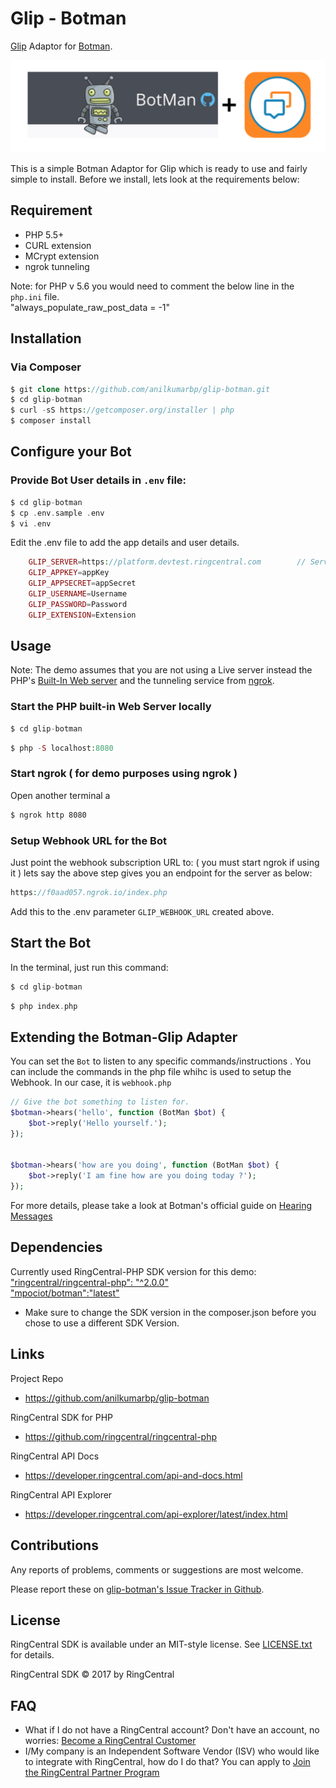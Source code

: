 # Glip - Botman

[Glip](https://glip.com/) Adaptor for [Botman](https://botman.io/1.5/installation).

![APP screenshots](assets/botman_glip.png)

This is a simple Botman Adaptor for Glip which is ready to use and fairly simple to install. Before we install, lets look at the requirements below:
 
 
## Requirement

 - PHP 5.5+ 
 - CURL extension
 - MCrypt extension
 - ngrok tunneling
 
Note: for PHP v 5.6 you would need to comment the below line in the `php.ini` file.  
"always_populate_raw_post_data = -1" 

## Installation

### Via Composer
```php
$ git clone https://github.com/anilkumarbp/glip-botman.git
$ cd glip-botman
$ curl -sS https://getcomposer.org/installer | php
$ composer install
```

## Configure your Bot

### Provide Bot User details in `.env` file:

```php
$ cd glip-botman
$ cp .env.sample .env
$ vi .env
```

Edit the .env file to add the app details and user details.

```php
    GLIP_SERVER=https://platform.devtest.ringcentral.com        // Server Url ( Production: https://platform.ringcentral.com || Sandbox: https://platform.devtest.ringcentral.com )
    GLIP_APPKEY=appKey                                              
    GLIP_APPSECRET=appSecret                                     
    GLIP_USERNAME=Username                                  
    GLIP_PASSWORD=Password                                
    GLIP_EXTENSION=Extension                                
```

## Usage 

Note: The demo assumes that you are not using a Live server instead the PHP's [Built-In Web server](http://php.net/manual/en/features.commandline.webserver.php) and the tunneling service from [ngrok](https://ngrok.com/).

### Start the PHP built-in Web Server locally

```php
$ cd glip-botman
``` 
```php
$ php -S localhost:8080
```

### Start ngrok ( for demo purposes using ngrok )

Open another terminal a
```bash
$ ngrok http 8080
```

### Setup Webhook URL for the Bot
Just point the webhook subscription URL to: ( you must start ngrok if using it ) lets say the above step gives you an endpoint for the server as below:
```php
https://f0aad057.ngrok.io/index.php
```
Add this to the .env parameter `GLIP_WEBHOOK_URL` created above. 

## Start the Bot

In the terminal, just run this command:

```php
$ cd glip-botman
```

```php
$ php index.php
```

## Extending the Botman-Glip Adapter

You can set the `Bot` to listen to any specific commands/instructions . You can include the commands in the php file whihc is used to setup the Webhook. In our case, it is `webhook.php`

```php
// Give the bot something to listen for.
$botman->hears('hello', function (BotMan $bot) {
    $bot->reply('Hello yourself.');
});


$botman->hears('how are you doing', function (BotMan $bot) {
    $bot->reply('I am fine how are you doing today ?');
});
```

For more details, please take a look at Botman's official guide on [Hearing Messages](https://botman.io/1.5/receiving)


## Dependencies

Currently used RingCentral-PHP SDK version for this demo:  
[ "ringcentral/ringcentral-php": "^2.0.0"](https://github.com/ringcentral/ringcentral-php)  
["mpociot/botman":"latest"](https://github.com/mpociot/botman)

* Make sure to change the SDK version in the composer.json before you chose to use a different SDK Version.


## Links

Project Repo

* https://github.com/anilkumarbp/glip-botman

RingCentral SDK for PHP

* https://github.com/ringcentral/ringcentral-php

RingCentral API Docs

* https://developer.ringcentral.com/api-and-docs.html

RingCentral API Explorer

* https://developer.ringcentral.com/api-explorer/latest/index.html

## Contributions

Any reports of problems, comments or suggestions are most welcome.

Please report these on [glip-botman's Issue Tracker in Github](https://github.com/anilkumarbp/glip-botman/issues).

## License

RingCentral SDK is available under an MIT-style license. See [LICENSE.txt](LICENSE.txt) for details.

RingCentral SDK &copy; 2017 by RingCentral

## FAQ

* What if I do not have a RingCentral account? Don't have an account, no worries: [Become a RingCentral Customer](https://www.ringcentral.com/office/plansandpricing.html)
* I/My company is an Independent Software Vendor (ISV) who would like to integrate with RingCentral, how do I do that? You can apply to [Join the RingCentral Partner Program](http://www.ringcentral.com/partner/isvreseller.html)


